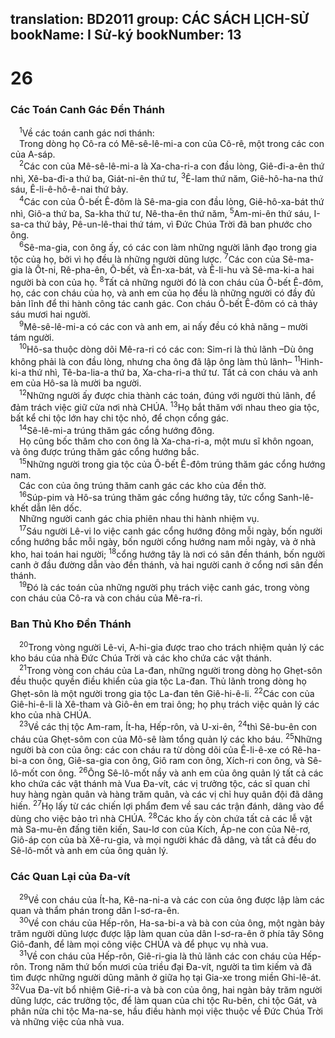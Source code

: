 translation: BD2011
group: CÁC SÁCH LỊCH-SỬ
bookName: I Sử-ký 
bookNumber: 13
-------

<div class="title"><h1>26</h1><h3>Các Toán Canh Gác Ðền Thánh</h3></div>
<span class="verse 1su_26_1"> <sup>1</sup>Về các toán canh gác nơi thánh:<br/> Trong dòng họ Cô-ra có Mê-sê-lê-mi-a con của Cô-rê, một trong các con của A-sáp.<br/></span>
<span class="verse 1su_26_2"> <sup>2</sup>Các con của Mê-sê-lê-mi-a là Xa-cha-ri-a con đầu lòng, Giê-đi-a-ên thứ nhì, Xê-ba-đi-a thứ ba, Giát-ni-ên thứ tư, </span>
<span class="verse 1su_26_3"><sup>3</sup>Ê-lam thứ năm, Giê-hô-ha-na thứ sáu, Ê-li-ê-hô-ê-nai thứ bảy.<br/></span>
<span class="verse 1su_26_4"> <sup>4</sup>Các con của Ô-bết Ê-đôm là Sê-ma-gia con đầu lòng, Giê-hô-xa-bát thứ nhì, Giô-a thứ ba, Sa-kha thứ tư, Nê-tha-ên thứ năm, </span>
<span class="verse 1su_26_5"><sup>5</sup>Am-mi-ên thứ sáu, I-sa-ca thứ bảy, Pê-un-lê-thai thứ tám, vì Ðức Chúa Trời đã ban phước cho ông.<br/></span>
<span class="verse 1su_26_6"> <sup>6</sup>Sê-ma-gia, con ông ấy, có các con làm những người lãnh đạo trong gia tộc của họ, bởi vì họ đều là những người dũng lược. </span>
<span class="verse 1su_26_7"><sup>7</sup>Các con của Sê-ma-gia là Ốt-ni, Rê-pha-ên, Ô-bết, và Ên-xa-bát, và Ê-li-hu và Sê-ma-ki-a hai người bà con của họ. </span>
<span class="verse 1su_26_8"><sup>8</sup>Tất cả những người đó là con cháu của Ô-bết Ê-đôm, họ, các con cháu của họ, và anh em của họ đều là những người có đầy đủ bản lĩnh để thi hành công tác canh gác. Con cháu Ô-bết Ê-đôm có cả thảy sáu mươi hai người.<br/></span>
<span class="verse 1su_26_9"> <sup>9</sup>Mê-sê-lê-mi-a có các con và anh em, ai nấy đều có khả năng – mười tám người.<br/></span>
<span class="verse 1su_26_10"> <sup>10</sup>Hô-sa thuộc dòng dõi Mê-ra-ri có các con: Sim-ri là thủ lãnh –Dù ông không phải là con đầu lòng, nhưng cha ông đã lập ông làm thủ lãnh– </span>
<span class="verse 1su_26_11"><sup>11</sup>Hinh-ki-a thứ nhì, Tê-ba-lia-a thứ ba, Xa-cha-ri-a thứ tư. Tất cả con cháu và anh em của Hô-sa là mười ba người.<br/></span>
<span class="verse 1su_26_12"> <sup>12</sup>Những người ấy được chia thành các toán, đúng với người thủ lãnh, để đảm trách việc giữ cửa nơi nhà CHÚA. </span>
<span class="verse 1su_26_13"><sup>13</sup>Họ bắt thăm với nhau theo gia tộc, bất kể chi tộc lớn hay chi tộc nhỏ, để chọn cổng gác.<br/></span>
<span class="verse 1su_26_14"> <sup>14</sup>Sê-lê-mi-a trúng thăm gác cổng hướng đông.<br/> Họ cũng bốc thăm cho con ông là Xa-cha-ri-a, một mưu sĩ khôn ngoan, và ông được trúng thăm gác cổng hướng bắc.<br/></span>
<span class="verse 1su_26_15"> <sup>15</sup>Những người trong gia tộc của Ô-bết Ê-đôm trúng thăm gác cổng hướng nam.<br/> Các con của ông trúng thăm canh gác các kho của đền thờ.<br/></span>
<span class="verse 1su_26_16"> <sup>16</sup>Súp-pim và Hô-sa trúng thăm gác cổng hướng tây, tức cổng Sanh-lê-khết dẫn lên dốc.<br/> Những người canh gác chia phiên nhau thi hành nhiệm vụ.<br/></span>
<span class="verse 1su_26_17"> <sup>17</sup>Sáu người Lê-vi lo việc canh gác cổng hướng đông mỗi ngày, bốn người cổng hướng bắc mỗi ngày, bốn người cổng hướng nam mỗi ngày, và ở nhà kho, hai toán hai người; </span>
<span class="verse 1su_26_18"><sup>18</sup>cổng hướng tây là nơi có sân đền thánh, bốn người canh ở đầu đường dẫn vào đền thánh, và hai người canh ở cổng nơi sân đền thánh.<br/></span>
<span class="verse 1su_26_19"> <sup>19</sup>Ðó là các toán của những người phụ trách việc canh gác, trong vòng con cháu của Cô-ra và con cháu của Mê-ra-ri. <br/></span>
<div class="title"><h3>Ban Thủ Kho Ðền Thánh</h3></div>
<span class="verse 1su_26_20"> <sup>20</sup>Trong vòng người Lê-vi, A-hi-gia được trao cho trách nhiệm quản lý các kho báu của nhà Ðức Chúa Trời và các kho chứa các vật thánh.<br/></span>
<span class="verse 1su_26_21"> <sup>21</sup>Trong vòng con cháu của La-đan, những người trong dòng họ Ghẹt-sôn đều thuộc quyền điều khiển của gia tộc La-đan. Thủ lãnh trong dòng họ Ghẹt-sôn là một người trong gia tộc La-đan tên Giê-hi-ê-li. </span>
<span class="verse 1su_26_22"><sup>22</sup>Các con của Giê-hi-ê-li là Xê-tham và Giô-ên em trai ông; họ phụ trách việc quản lý các kho của nhà CHÚA.<br/></span>
<span class="verse 1su_26_23"> <sup>23</sup>Về các thị tộc Am-ram, Ít-ha, Hếp-rôn, và U-xi-ên, </span>
<span class="verse 1su_26_24"><sup>24</sup>thì Sê-bu-ên con cháu của Ghẹt-sôm con của Mô-sê làm tổng quản lý các kho báu. </span>
<span class="verse 1su_26_25"><sup>25</sup>Những người bà con của ông: các con cháu ra từ dòng dõi của Ê-li-ê-xe có Rê-ha-bi-a con ông, Giê-sa-gia con ông, Giô ram con ông, Xích-ri con ông, và Sê-lô-mốt con ông. </span>
<span class="verse 1su_26_26"><sup>26</sup>Ông Sê-lô-mốt nầy và anh em của ông quản lý tất cả các kho chứa các vật thánh mà Vua Ða-vít, các vị trưởng tộc, các sĩ quan chỉ huy hàng ngàn quân và hàng trăm quân, và các vị chỉ huy quân đội đã dâng hiến. </span>
<span class="verse 1su_26_27"><sup>27</sup>Họ lấy từ các chiến lợi phẩm đem về sau các trận đánh, dâng vào để dùng cho việc bảo trì nhà CHÚA. </span>
<span class="verse 1su_26_28"><sup>28</sup>Các kho ấy còn chứa tất cả các lễ vật mà Sa-mu-ên đấng tiên kiến, Sau-lơ con của Kích, Áp-ne con của Nê-rơ, Giô-áp con của bà Xê-ru-gia, và mọi người khác đã dâng, và tất cả đều do Sê-lô-mốt và anh em của ông quản lý.<br/></span>
<div class="title"><h3>Các Quan Lại của Ða-vít</h3></div>
<span class="verse 1su_26_29"> <sup>29</sup>Về con cháu của Ít-ha, Kê-na-ni-a và các con của ông được lập làm các quan và thẩm phán trong dân I-sơ-ra-ên.<br/></span>
<span class="verse 1su_26_30"> <sup>30</sup>Về con cháu của Hếp-rôn, Ha-sa-bi-a và bà con của ông, một ngàn bảy trăm người dũng lược được lập làm quan của dân I-sơ-ra-ên ở phía tây Sông Giô-đanh, để làm mọi công việc CHÚA và để phục vụ nhà vua.<br/></span>
<span class="verse 1su_26_31"> <sup>31</sup>Về con cháu của Hếp-rôn, Giê-ri-gia là thủ lãnh các con cháu của Hếp-rôn. Trong năm thứ bốn mươi của triều đại Ða-vít, người ta tìm kiếm và đã tìm được những người dũng mãnh ở giữa họ tại Gia-xe trong miền Ghi-lê-át. </span>
<span class="verse 1su_26_32"><sup>32</sup>Vua Ða-vít bổ nhiệm Giê-ri-a và bà con của ông, hai ngàn bảy trăm người dũng lược, các trưởng tộc, để làm quan của chi tộc Ru-bên, chi tộc Gát, và phân nửa chi tộc Ma-na-se, hầu điều hành mọi việc thuộc về Ðức Chúa Trời và những việc của nhà vua.<br/></span>
